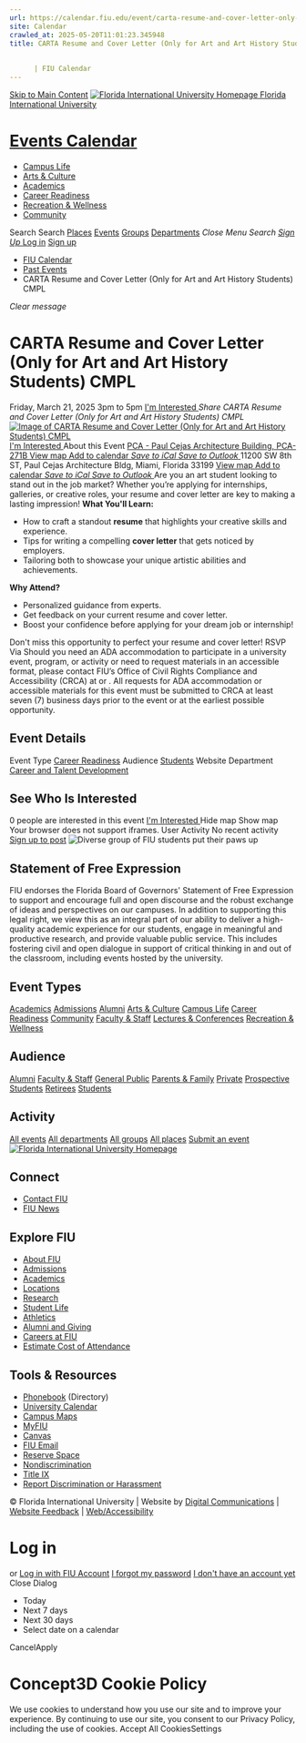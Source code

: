 ```yaml
---
url: https://calendar.fiu.edu/event/carta-resume-and-cover-letter-only-for-art-and-art-history-students-cmpl-1825
site: Calendar
crawled_at: 2025-05-20T11:01:23.345948
title: CARTA Resume and Cover Letter (Only for Art and Art History Students) CMPL
    
    
      | FIU Calendar
---
```


[Skip to Main Content](https://calendar.fiu.edu/event/carta-resume-and-cover-letter-only-for-art-and-art-history-students-cmpl-1825#main-content)
[![Florida International University Homepage](https://digicdn.fiu.edu/core/_assets/images/logo-top.png) Florida International University](https://www.fiu.edu)
# [Events Calendar ](https://calendar.fiu.edu/)
  * [Campus Life](https://calendar.fiu.edu/calendar?event_types%5B%5D=127595)
  * [Arts & Culture](https://calendar.fiu.edu/calendar?event_types%5B%5D=127590)
  * [Academics](https://calendar.fiu.edu/calendar?event_types%5B%5D=127582)
  * [Career Readiness](https://calendar.fiu.edu/calendar?event_types%5B%5D=127584)
  * [Recreation & Wellness](https://calendar.fiu.edu/calendar?event_types%5B%5D=127603)
  * [Community](https://calendar.fiu.edu/calendar?event_types%5B%5D=127601)


Search Search
[Places](https://calendar.fiu.edu/search/places) [Events](https://calendar.fiu.edu/calendar) [Groups](https://calendar.fiu.edu/search/groups) [Departments](https://calendar.fiu.edu/search/departments)
_Close Menu_
_Search_ [ _Sign Up_ ](https://calendar.fiu.edu/signup)
[Log in](https://calendar.fiu.edu/auth/shib_login?previous_url=https%3A%2F%2Fcalendar.fiu.edu%2Fevent%2Fcarta-resume-and-cover-letter-only-for-art-and-art-history-students-cmpl-1825) [Sign up](https://calendar.fiu.edu/signup)
  * [FIU Calendar](https://calendar.fiu.edu/)
  * [Past Events](https://calendar.fiu.edu/calendar/day/2025/3/21)
  * CARTA Resume and Cover Letter (Only for Art and Art History Students) CMPL


_Clear message_
# CARTA Resume and Cover Letter (Only for Art and Art History Students) CMPL
Friday, March 21, 2025 3pm to 5pm 
[ I'm Interested ](https://calendar.fiu.edu/event/49019920227904/confirm?return=https%3A%2F%2Fcalendar.fiu.edu%2Fevent%2Fcarta-resume-and-cover-letter-only-for-art-and-art-history-students-cmpl-1825)
_Share CARTA Resume and Cover Letter (Only for Art and Art History Students) CMPL_
[ ![Image of CARTA Resume and Cover Letter \(Only for Art and Art History Students\) CMPL](https://localist-images.azureedge.net/photos/49019922175191/card/9b216c8008efc52ce4927a078448591c9bfa4c44.jpg) ](https://calendar.fiu.edu/photo/49019922175191)
[ I'm Interested ](https://calendar.fiu.edu/event/49019920227904/confirm?return=https%3A%2F%2Fcalendar.fiu.edu%2Fevent%2Fcarta-resume-and-cover-letter-only-for-art-and-art-history-students-cmpl-1825)
About this Event
[ PCA - Paul Cejas Architecture Building, PCA-271B ](https://calendar.fiu.edu/pca) [View map ](https://calendar.fiu.edu/event/carta-resume-and-cover-letter-only-for-art-and-art-history-students-cmpl-1825#about_map)
[Add to calendar ](https://calendar.fiu.edu/event/carta-resume-and-cover-letter-only-for-art-and-art-history-students-cmpl-1825)
[ _Save to iCal_ ](https://calendar.fiu.edu/event/carta-resume-and-cover-letter-only-for-art-and-art-history-students-cmpl-1825.ics "Save to iCal") [ _Save to Outlook_ ](https://calendar.fiu.edu/event/carta-resume-and-cover-letter-only-for-art-and-art-history-students-cmpl-1825.ics "Save to Outlook")
11200 SW 8th ST, Paul Cejas Architecture Bldg, Miami, Florida 33199
[View map ](https://calendar.fiu.edu/event/carta-resume-and-cover-letter-only-for-art-and-art-history-students-cmpl-1825#about_map)
[Add to calendar ](https://calendar.fiu.edu/event/carta-resume-and-cover-letter-only-for-art-and-art-history-students-cmpl-1825)
[ _Save to iCal_ ](https://calendar.fiu.edu/event/carta-resume-and-cover-letter-only-for-art-and-art-history-students-cmpl-1825.ics "Save to iCal") [ _Save to Outlook_ ](https://calendar.fiu.edu/event/carta-resume-and-cover-letter-only-for-art-and-art-history-students-cmpl-1825.ics "Save to Outlook")
Are you an art student looking to stand out in the job market? Whether you’re applying for internships, galleries, or creative roles, your resume and cover letter are key to making a lasting impression!
**What You'll Learn:**
  * How to craft a standout **resume** that highlights your creative skills and experience.
  * Tips for writing a compelling **cover letter** that gets noticed by employers.
  * Tailoring both to showcase your unique artistic abilities and achievements.


**Why Attend?**
  * Personalized guidance from experts.
  * Get feedback on your current resume and cover letter.
  * Boost your confidence before applying for your dream job or internship!


Don't miss this opportunity to perfect your resume and cover letter!
RSVP Via 
Should you need an ADA accommodation to participate in a university event, program, or activity or need to request materials in an accessible format, please contact FIU’s Office of Civil Rights Compliance and Accessibility (CRCA) at or . All requests for ADA accommodation or accessible materials for this event must be submitted to CRCA at least seven (7) business days prior to the event or at the earliest possible opportunity. 
## Event Details
Event Type
[Career Readiness](https://calendar.fiu.edu/search/events?event_types%5B%5D=127584)
Audience
[Students](https://calendar.fiu.edu/search/events?event_types%5B%5D=121719)
Website
Department
[Career and Talent Development](https://calendar.fiu.edu/department/career_and_talent_development)
##  See Who Is Interested 
0 people  are interested in this event
[ I'm Interested ](https://calendar.fiu.edu/event/49019920227904/confirm?return=https%3A%2F%2Fcalendar.fiu.edu%2Fevent%2Fcarta-resume-and-cover-letter-only-for-art-and-art-history-students-cmpl-1825)
Hide map Show map
Your browser does not support iframes.
User Activity
No recent activity
[Sign up to post](https://calendar.fiu.edu/auth/shib_login?previous_url=https%3A%2F%2Fcalendar.fiu.edu%2Fevent%2Fcarta-resume-and-cover-letter-only-for-art-and-art-history-students-cmpl-1825)
![Diverse group of FIU students put their paws up](https://www.fiu.edu/_assets/images/thumbnail-students-paw.jpg)
## Statement of Free Expression
FIU endorses the Florida Board of Governors' Statement of Free Expression to support and encourage full and open discourse and the robust exchange of ideas and perspectives on our campuses. In addition to supporting this legal right, we view this as an integral part of our ability to deliver a high-quality academic experience for our students, engage in meaningful and productive research, and provide valuable public service. This includes fostering civil and open dialogue in support of critical thinking in and out of the classroom, including events hosted by the university.
## Event Types
[Academics](https://calendar.fiu.edu/calendar?event_types%5B%5D=127582)
[Admissions](https://calendar.fiu.edu/calendar?event_types%5B%5D=127583)
[Alumni](https://calendar.fiu.edu/calendar?event_types%5B%5D=127589)
[Arts & Culture](https://calendar.fiu.edu/calendar?event_types%5B%5D=127590)
[Campus Life](https://calendar.fiu.edu/calendar?event_types%5B%5D=127595)
[Career Readiness](https://calendar.fiu.edu/calendar?event_types%5B%5D=127584)
[Community](https://calendar.fiu.edu/calendar?event_types%5B%5D=127601)
[Faculty & Staff](https://calendar.fiu.edu/calendar?event_types%5B%5D=127602)
[Lectures & Conferences](https://calendar.fiu.edu/calendar?event_types%5B%5D=127587)
[Recreation & Wellness](https://calendar.fiu.edu/calendar?event_types%5B%5D=127603)
## Audience
[Alumni](https://calendar.fiu.edu/calendar?event_types%5B%5D=121721)
[Faculty & Staff](https://calendar.fiu.edu/calendar?event_types%5B%5D=121720)
[General Public](https://calendar.fiu.edu/calendar?event_types%5B%5D=121722)
[Parents & Family](https://calendar.fiu.edu/calendar?event_types%5B%5D=36918157286658)
[Private](https://calendar.fiu.edu/calendar?event_types%5B%5D=129753)
[Prospective Students](https://calendar.fiu.edu/calendar?event_types%5B%5D=121723)
[Retirees](https://calendar.fiu.edu/calendar?event_types%5B%5D=37290279036119)
[Students](https://calendar.fiu.edu/calendar?event_types%5B%5D=121719)
## Activity
[All events](https://calendar.fiu.edu/search?what=events)
[All departments](https://calendar.fiu.edu/search/departments)
[All groups](https://calendar.fiu.edu/search?what=groups)
[All places](https://calendar.fiu.edu/search?what=places)
[Submit an event](https://calendar.fiu.edu/admin/events/new/basic-information)
[ ![Florida International University Homepage](https://digicdn.fiu.edu/core/_assets/images/footer-logo.svg) ](https://www.fiu.edu/)
## Connect
  * [Contact FIU](https://www.fiu.edu/about/contact-us/index.html)
  * [FIU News](https://news.fiu.edu/)


## Explore FIU
  * [About FIU](https://www.fiu.edu/about/index.html)
  * [Admissions](https://www.fiu.edu/admissions/index.html)
  * [Academics](https://www.fiu.edu/academics/index.html)
  * [Locations](https://www.fiu.edu/locations/index.html)
  * [Research](https://www.fiu.edu/research/index.html)
  * [Student Life](https://www.fiu.edu/student-life/index.html)
  * [Athletics](https://www.fiu.edu/athletics/index.html)
  * [Alumni and Giving](https://www.fiu.edu/alumni-and-giving/index.html)
  * [Careers at FIU](https://hr.fiu.edu/careers/)
  * [Estimate Cost of Attendance](https://onestop.fiu.edu/finances/estimate-your-costs/)


## Tools & Resources
  * [Phonebook](https://phonebook.fiu.edu) (Directory)
  * [University Calendar](https://calendar.fiu.edu/)
  * [Campus Maps](https://campusmaps.fiu.edu/)
  * [MyFIU](https://my.fiu.edu/)
  * [Canvas](https://canvas.fiu.edu)
  * [FIU Email](http://mail.fiu.edu/)
  * [Reserve Space](https://reservespace.fiu.edu/make-reservation/)
  * [Nondiscrimination](https://ace.fiu.edu/civil-rights-and-accessibility/harassment-and-discrimination/)
  * [Title IX](https://ace.fiu.edu/title-ix/)
  * [Report Discrimination or Harassment](https://report.fiu.edu/)


© Florida International University  | Website by [Digital Communications](https://stratcomm.fiu.edu/digital-print/websites/) | [Website Feedback](https://webforms.fiu.edu/view.php?id=370774&element_5=https://calendar.fiu.edu/https://calendar.fiu.edu/) | [Web/Accessibility](https://accessibility.fiu.edu/)
# Log in
or
[Log in with FIU Account](https://calendar.fiu.edu/auth/shib_login?previous_url=https%3A%2F%2Fcalendar.fiu.edu%2Fevent%2Fcarta-resume-and-cover-letter-only-for-art-and-art-history-students-cmpl-1825)
[I forgot my password](https://calendar.fiu.edu/auth/forgot) [I don't have an account yet](https://calendar.fiu.edu/signup)
Close Dialog
  * Today
  * Next 7 days
  * Next 30 days
  * Select date on a calendar


CancelApply
# Concept3D Cookie Policy
We use cookies to understand how you use our site and to improve your experience. By continuing to use our site, you consent to our Privacy Policy, including the use of cookies. 
Accept All CookiesSettings
